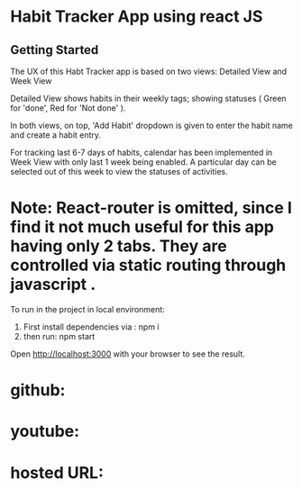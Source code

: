 # Habit Tracker App using react JS

## Getting Started

The UX of this Habt Tracker app is based on two views: Detailed View and  Week View

Detailed View shows habits in their weekly tags; showing statuses ( Green for 'done', Red for 'Not done' ).

In both views, on top, 'Add Habit' dropdown is given to enter the habit name and create a habit entry.

For tracking last 6-7 days of habits, calendar has been implemented in Week View with only last 1 week being enabled.
A particular day can be selected out of this week to view the statuses of activities.

# Note: React-router is omitted, since I find it not much useful for this app having only 2 tabs. They are controlled via static routing through javascript .

To run in the project in local environment:
1. First install dependencies via : npm i
2. then run: npm start

Open [http://localhost:3000](http://localhost:3000) with your browser to see the result.

# github:
# youtube:
# hosted URL:

